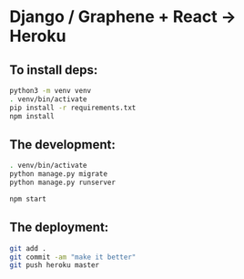 # Django / Graphene + React -> Heroku

## To install deps:

```bash
python3 -m venv venv
. venv/bin/activate
pip install -r requirements.txt
npm install
```

## The development:

```bash
. venv/bin/activate
python manage.py migrate
python manage.py runserver
```

```bash
npm start
```

## The deployment:

```bash
git add .
git commit -am "make it better"
git push heroku master
```